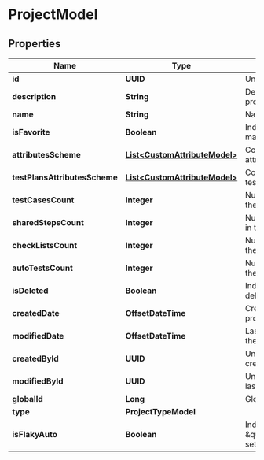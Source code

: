 

# ProjectModel


## Properties

| Name | Type | Description | Notes |
|------------ | ------------- | ------------- | -------------|
|**id** | **UUID** | Unique ID of the project |  |
|**description** | **String** | Description of the project |  [optional] |
|**name** | **String** | Name of the project |  |
|**isFavorite** | **Boolean** | Indicates if the project is marked as favorite |  |
|**attributesScheme** | [**List&lt;CustomAttributeModel&gt;**](CustomAttributeModel.md) | Collection of the project attributes |  [optional] |
|**testPlansAttributesScheme** | [**List&lt;CustomAttributeModel&gt;**](CustomAttributeModel.md) | Collection of the project test plans attributes |  [optional] |
|**testCasesCount** | **Integer** | Number of test cases in the project |  [optional] |
|**sharedStepsCount** | **Integer** | Number of shared steps in the project |  [optional] |
|**checkListsCount** | **Integer** | Number of checklists in the project |  [optional] |
|**autoTestsCount** | **Integer** | Number of autotests in the project |  [optional] |
|**isDeleted** | **Boolean** | Indicates if the project is deleted |  |
|**createdDate** | **OffsetDateTime** | Creation date of the project |  |
|**modifiedDate** | **OffsetDateTime** | Last modification date of the project |  [optional] |
|**createdById** | **UUID** | Unique ID of the project creator |  |
|**modifiedById** | **UUID** | Unique ID of the project last editor |  [optional] |
|**globalId** | **Long** | Global ID of the project |  |
|**type** | **ProjectTypeModel** |  |  |
|**isFlakyAuto** | **Boolean** | Indicates if the status \&quot;Flaky/Stable\&quot; sets automatically |  |




